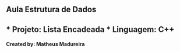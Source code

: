 <h2> Aula Estrutura de Dados <h2>
  * Projeto: Lista Encadeada
  * Linguagem: C++
  
<h4>Created by: Matheus Madureira <h4>
